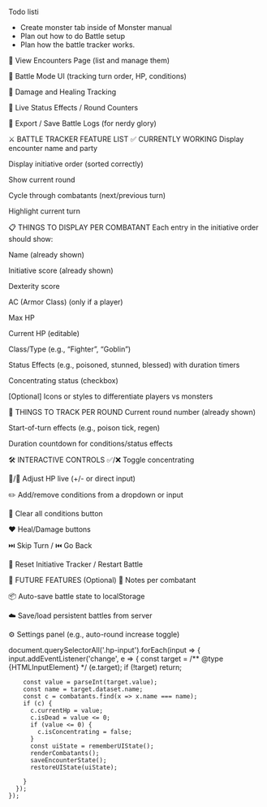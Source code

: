 Todo listi
- Create monster tab inside of Monster manual
- Plan out how to do Battle setup 
- Plan how the battle tracker works.

🔁 View Encounters Page (list and manage them)

🧙 Battle Mode UI (tracking turn order, HP, conditions)

🎯 Damage and Healing Tracking

🧪 Live Status Effects / Round Counters

🧾 Export / Save Battle Logs (for nerdy glory)


⚔️ BATTLE TRACKER FEATURE LIST
✅ CURRENTLY WORKING
 Display encounter name and party

 Display initiative order (sorted correctly)

 Show current round

 Cycle through combatants (next/previous turn)

 Highlight current turn

📋 THINGS TO DISPLAY PER COMBATANT
Each entry in the initiative order should show:

 Name (already shown)

 Initiative score (already shown)

 Dexterity score

 AC (Armor Class) (only if a player)

 Max HP

 Current HP (editable)

 Class/Type (e.g., “Fighter”, “Goblin”)

 Status Effects (e.g., poisoned, stunned, blessed) with duration timers

 Concentrating status (checkbox)

 [Optional] Icons or styles to differentiate players vs monsters

🔁 THINGS TO TRACK PER ROUND
 Current round number (already shown)

 Start-of-turn effects (e.g., poison tick, regen)

 Duration countdown for conditions/status effects

🛠️ INTERACTIVE CONTROLS
 ✅/❌ Toggle concentrating

 🔼/🔽 Adjust HP live (+/- or direct input)

 ✏️ Add/remove conditions from a dropdown or input

 🧹 Clear all conditions button

 ❤️ Heal/Damage buttons

 ⏭️ Skip Turn / ⏮️ Go Back

 🔄 Reset Initiative Tracker / Restart Battle

💾 FUTURE FEATURES (Optional)
 📝 Notes per combatant

 📦 Auto-save battle state to localStorage

 ☁️ Save/load persistent battles from server

 ⚙️ Settings panel (e.g., auto-round increase toggle)


 document.querySelectorAll('.hp-input').forEach(input => {
      input.addEventListener('change', e => {
        const target = /** @type {HTMLInputElement} */ (e.target);
        if (!target) return;
    
        const value = parseInt(target.value);
        const name = target.dataset.name;
        const c = combatants.find(x => x.name === name);
        if (c) {
          c.currentHp = value;
          c.isDead = value <= 0;
          if (value <= 0) {
            c.isConcentrating = false;
          }
          const uiState = rememberUIState();
          renderCombatants();
          saveEncounterState();
          restoreUIState(uiState);

        }
      });
    });